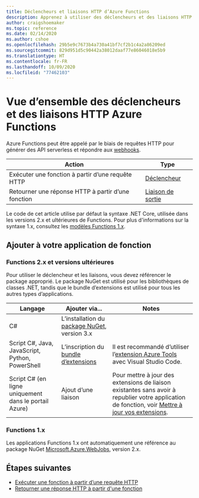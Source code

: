 ```yaml
---
title: Déclencheurs et liaisons HTTP d’Azure Functions
description: Apprenez à utiliser des déclencheurs et des liaisons HTTP dans Azure Functions.
author: craigshoemaker
ms.topic: reference
ms.date: 02/14/2020
ms.author: cshoe
ms.openlocfilehash: 29b5e9c7673b4a730a41bf7cf2b1c4a2a86209ed
ms.sourcegitcommit: 829d951d5c90442a38012daaf77e86046018e5b9
ms.translationtype: HT
ms.contentlocale: fr-FR
ms.lasthandoff: 10/09/2020
ms.locfileid: "77462103"
---
```

# <a name="azure-functions-http-triggers-and-bindings-overview"></a>Vue d’ensemble des déclencheurs et des liaisons HTTP Azure Functions

Azure Functions peut être appelé par le biais de requêtes HTTP pour générer des API serverless et répondre aux [webhooks](https://en.wikipedia.org/wiki/Webhook).

| Action | Type |
|---------|---------|
| Exécuter une fonction à partir d’une requête HTTP | [Déclencheur](./functions-bindings-http-webhook-trigger.md) |
| Retourner une réponse HTTP à partir d’une fonction |[Liaison de sortie](./functions-bindings-http-webhook-output.md) |

Le code de cet article utilise par défaut la syntaxe .NET Core, utilisée dans les versions 2.x et ultérieures de Functions. Pour plus d'informations sur la syntaxe 1.x, consultez les [modèles Functions 1.x](https://github.com/Azure/azure-functions-templates/tree/v1.x/Functions.Templates/Templates).

## <a name="add-to-your-functions-app"></a>Ajouter à votre application de fonction

### <a name="functions-2x-and-higher"></a>Functions 2.x et versions ultérieures

Pour utiliser le déclencheur et les liaisons, vous devez référencer le package approprié. Le package NuGet est utilisé pour les bibliothèques de classes .NET, tandis que le bundle d’extensions est utilisé pour tous les autres types d’applications.

| Langage                                        | Ajouter via...                                   | Notes 
|-------------------------------------------------|---------------------------------------------|-------------|
| C#                                              | L’installation du [package NuGet], version 3.x | |
| Script C#, Java, JavaScript, Python, PowerShell | L’inscription du [bundle d’extensions]          | Il est recommandé d’utiliser l’[extension Azure Tools](https://marketplace.visualstudio.com/items?itemName=ms-vscode.vscode-node-azure-pack) avec Visual Studio Code. |
| Script C# (en ligne uniquement dans le portail Azure)         | Ajout d’une liaison                            | Pour mettre à jour des extensions de liaison existantes sans avoir à republier votre application de fonction, voir [Mettre à jour vos extensions]. |

[core tools]: ./functions-run-local.md
[Bundle d’extensions]: ./functions-bindings-register.md#extension-bundles
[Package NuGet]: https://www.nuget.org/packages/Microsoft.Azure.WebJobs.Extensions.Http
[Mettre à jour vos extensions]: ./install-update-binding-extensions-manual.md
[Azure Tools extension]: https://marketplace.visualstudio.com/items?itemName=ms-vscode.vscode-node-azure-pack

### <a name="functions-1x"></a>Functions 1.x

Les applications Functions 1.x ont automatiquement une référence au package NuGet [Microsoft.Azure.WebJobs](https://www.nuget.org/packages/Microsoft.Azure.WebJobs), version 2.x.

## <a name="next-steps"></a>Étapes suivantes

- [Exécuter une fonction à partir d’une requête HTTP](./functions-bindings-http-webhook-trigger.md)
- [Retourner une réponse HTTP à partir d'une fonction](./functions-bindings-http-webhook-output.md)
